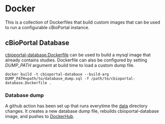 # Docker
This is a collection of Dockerfiles that build custom images that can be used to run a configurable cBioPortal instance.

## cBioPortal Database
[cbioportal-database.Dockerfile](./cbioportal-database.Dockerfile) can be used to build a mysql image that already contains studies. Dockerfile can also be configured by setting _DUMP_PATH_ argument at build time to load a custom dump file.
```shell
docker build -t cbioportal-database --build-arg DUMP_PATH=path/to/database_dump.sql -f /path/to/cbioportal-database.Dockerfile .
```
### Database dump
A github action has been set up that runs everytime the [data](../data) directory changes. It creates a new database dump file, rebuilds cbioportal-database image, and pushes to [DockerHub](https://hub.docker.com/repository/docker/cbioportal/cbioportal-dev/tags?name=database).
